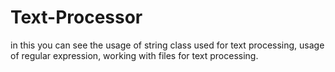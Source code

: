 # Text-Processor
in this you can see the usage of string class used for text processing, usage of  regular expression, working with files for text processing.
